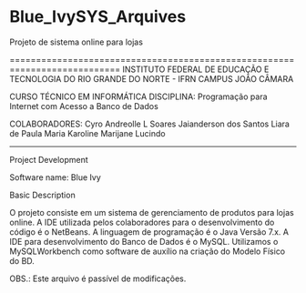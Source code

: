 # Blue_IvySYS_Arquives
Projeto de sistema online para lojas

===========================================================================
INSTITUTO FEDERAL DE EDUCAÇÃO E TECNOLOGIA DO RIO GRANDE DO NORTE - IFRN
CAMPUS JOÃO CÂMARA

CURSO TÉCNICO EM INFORMÁTICA
DISCIPLINA: Programação para Internet com Acesso a Banco de Dados

COLABORADORES:
Cyro Andreolle L Soares
Jaianderson dos Santos
Liara de Paula
Maria Karoline
Marijane Lucindo
___________________________________________________________________________

Project Development

Software name: Blue Ivy

Basic Description

O projeto consiste em um sistema de gerenciamento de produtos para lojas online.
A IDE utilizada pelos colaboradores para o desenvolvimento do código é o NetBeans.
A linguagem de programação é o Java Versão 7.x.
A IDE para desenvolvimento do Banco de Dados é o MySQL. Utilizamos o MySQLWorkbench como software de 
auxílio na criação do Modelo Físico do BD.

OBS.: Este arquivo é passível de modificações.

